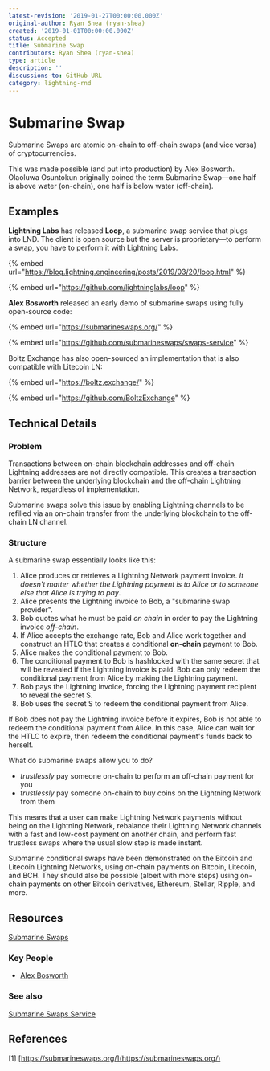 ```yaml
---
latest-revision: '2019-01-27T00:00:00.000Z'
original-author: Ryan Shea (ryan-shea)
created: '2019-01-01T00:00:00.000Z'
status: Accepted
title: Submarine Swap
contributors: Ryan Shea (ryan-shea)
type: article
description: ''
discussions-to: GitHub URL
category: lightning-rnd
---
```


# Submarine Swap

Submarine Swaps are atomic on-chain to off-chain swaps \(and vice versa\) of cryptocurrencies.

This was made possible \(and put into production\) by Alex Bosworth. Olaoluwa Osuntokun originally coined the term Submarine Swap—one half is above water \(on-chain\), one half is below water \(off-chain\).

## Examples

**Lightning Labs** has released **Loop**, a submarine swap service that plugs into LND.  The client is open source but the server is proprietary—to perform a swap, you have to perform it with Lightning Labs.

{% embed url="https://blog.lightning.engineering/posts/2019/03/20/loop.html" %}

{% embed url="https://github.com/lightninglabs/loop" %}

**Alex Bosworth** released an early demo of submarine swaps using fully open-source code:

{% embed url="https://submarineswaps.org/" %}

{% embed url="https://github.com/submarineswaps/swaps-service" %}

Boltz Exchange has also open-sourced an implementation that is also compatible with Litecoin LN:

{% embed url="https://boltz.exchange/" %}

{% embed url="https://github.com/BoltzExchange" %}

## Technical Details

### Problem

Transactions between on-chain blockchain addresses and off-chain Lightning addresses are not directly compatible. This creates a transaction barrier between the underlying blockchain and the off-chain Lightning Network, regardless of implementation.

Submarine swaps solve this issue by enabling Lightning channels to be refilled via an on-chain transfer from the underlying blockchain to the off-chain LN channel.

### Structure

A submarine swap essentially looks like this:

1. Alice produces or retrieves a Lightning Network payment invoice.  _It doesn't matter whether the Lightning payment is to Alice or to someone else that Alice is trying to pay_.
2. Alice presents the Lightning invoice to Bob, a "submarine swap provider".
3. Bob quotes what he must be paid _on chain_ in order to pay the Lightning invoice _off-chain_.
4. If Alice accepts the exchange rate, Bob and Alice work together and construct an HTLC that creates a conditional **on-chain** payment to Bob.
5. Alice makes the conditional payment to Bob.
6. The conditional payment to Bob is hashlocked with the same secret that will be revealed if the Lightning invoice is paid.  Bob can only redeem the conditional payment from Alice by making the Lightning payment.
7. Bob pays the Lightning invoice, forcing the Lightning payment recipient to reveal the secret S.
8. Bob uses the secret S to redeem the conditional payment from Alice.

If Bob does not pay the Lightning invoice before it expires, Bob is not able to redeem the conditional payment from Alice. In this case, Alice can wait for the HTLC to expire, then redeem the conditional payment's funds back to herself.

What do submarine swaps allow you to do?

* _trustlessly_ pay someone on-chain to perform an off-chain payment for you
* _trustlessly_ pay someone on-chain to buy coins on the Lightning Network from them

This means that a user can make Lightning Network payments without being on the Lightning Network, rebalance their Lightning Network channels with a fast and low-cost payment on another chain, and perform fast trustless swaps where the usual slow step is made instant.

Submarine conditional swaps have been demonstrated on the Bitcoin and Litecoin Lightning Networks, using on-chain payments on Bitcoin, Litecoin, and BCH. They should also be possible \(albeit with more steps\) using on-chain payments on other Bitcoin derivatives, Ethereum, Stellar, Ripple, and more.

## Resources

[Submarine Swaps](https://submarineswaps.org)

### Key People

* [Alex Bosworth](https://twitter.com/alexbosworth)

### See also

[Submarine Swaps Service](https://github.com/submarineswaps/swaps-service)

## References

\[1\] [https://submarineswaps.org/](https://submarineswaps.org/)

